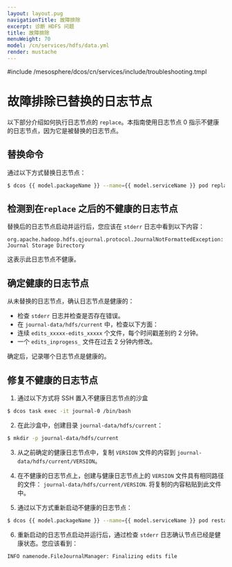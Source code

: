 ```yaml
---
layout: layout.pug
navigationTitle: 故障排除
excerpt: 诊断 HDFS 问题
title: 故障排除
menuWeight: 70
model: /cn/services/hdfs/data.yml
render: mustache
---
```




#include /mesosphere/dcos/cn/services/include/troubleshooting.tmpl

# 故障排除已替换的日志节点

以下部分介绍如何执行日志节点的 `replace`。本指南使用日志节点 0 
指示不健康的日志节点，因为它是被替换的日志节点。

## 替换命令

通过以下方式替换日志节点：
```bash
$ dcos {{ model.packageName }} --name={{ model.serviceName }} pod replace journal-0
```

## 检测到在`replace` 之后的不健康的日志节点

替换后的日志节点启动并运行后，您应该在 `stderr` 日志中看到以下内容：
```
org.apache.hadoop.hdfs.qjournal.protocol.JournalNotFormattedException: Journal Storage Directory
```

这表示此日志节点不健康。

## 确定健康的日志节点

从未替换的日志节点，确认日志节点是健康的：
 - 检查 `stderr` 日志并检查是否存在错误。
 - 在 `journal-data/hdfs/current` 中，检查以下方面：
 - 连续 `edits_xxxxx-edits_xxxxx` 个文件，每个时间戳差别约 2 分钟。
 - 一个 `edits_inprogess_` 文件在过去 2 分钟内修改。

确定后，记录哪个日志节点是健康的。

## 修复不健康的日志节点

1. 通过以下方式将 SSH 置入不健康日志节点的沙盒
```bash
$ dcos task exec -it journal-0 /bin/bash
```

2. 在此沙盒中，创建目录 `journal-data/hdfs/current`：
```bash
$ mkdir -p journal-data/hdfs/current
```

3. 从之前确定的健康日志节点中，复制 `VERSION` 文件的内容到 `journal-data/hdfs/current/VERSION`。

4. 在不健康的日志节点上，创建与健康日志节点上的 `VERSION` 文件具有相同路径的文件：
`journal-data/hdfs/current/VERSION`. 将复制的内容粘贴到此文件中。

5. 通过以下方式重新启动不健康的日志节点：
```bash
$ dcos {{ model.packageName }} --name={{ model.serviceName }} pod restart journal-0
```

6. 重新启动的日志节点启动并运行后，通过检查 `stderr` 日志确认节点已经是健康状态。您应该看到：
```bash
INFO namenode.FileJournalManager: Finalizing edits file
```
